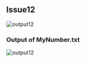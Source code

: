 ## Issue12
![output12](https://github.com/STIW3054-A192/stiw3054-issues-LimWenLiang/blob/master/images/issue12.png)
<br>

### Output of MyNumber.txt
![output12](https://github.com/STIW3054-A192/stiw3054-issues-LimWenLiang/blob/master/images/issue12_MyNumber.txt.png)